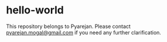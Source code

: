 # hello-world

This repository belongs to Pyarejan. Please contact pyarejan.mogal@gmail.com if you need any further clarification.
